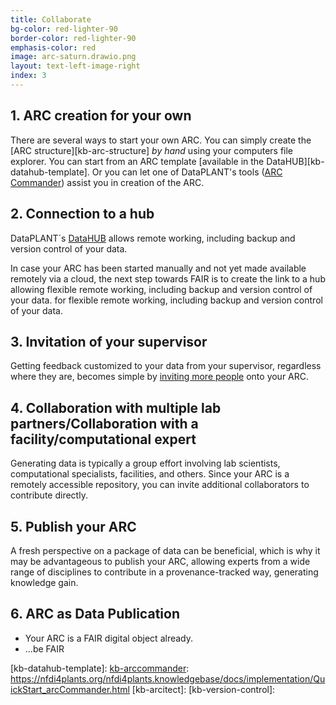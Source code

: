 ```yaml
---
title: Collaborate
bg-color: red-lighter-90
border-color: red-lighter-90
emphasis-color: red
image: arc-saturn.drawio.png
layout: text-left-image-right
index: 3
---
```


## 1. ARC creation for your own

There are several ways to start your own ARC. You can simply create the [ARC structure][kb-arc-structure] *by hand* using your computers file explorer. You can start from an ARC template [available in the DataHUB][kb-datahub-template]. Or you can let one of DataPLANT's tools ([ARC Commander][kb-ArcCommander]<!--, [ARCitect][kb-ARCitect] -->) assist you in creation of the ARC.

<!-- beginning with the most obvious being to manually open the required folders and files in your explorer. 

- Manually
- Cloud (Gitlab Template)
- Tool-assisted (ARC Commander/ARCitect) -->

## 2.	Connection to a hub 

DataPLANT´s [DataHUB][kb-DataHub] allows remote working, including backup and version control of your data.

In case your ARC has been started manually and not yet made available remotely via a cloud, the next step towards FAIR is to create the link to a hub allowing flexible remote working, including backup and version control of your data.
for flexible remote working, including backup and version control of your data.

## 3.	Invitation of your supervisor

Getting feedback customized to your data from your supervisor, regardless where they are, becomes simple by [inviting more people][kb-invite-collaborators] onto your ARC.

## 4.	Collaboration with multiple lab partners/Collaboration with a facility/computational expert

Generating data is typically a group effort involving lab scientists, computational specialists, facilities, and others. Since your ARC is a remotely accessible repository, you can invite additional collaborators to contribute directly.
<!--- - Collect input from your favorite colleagues and other experts to push your research to the next level.-->

## 5.	Publish your ARC

A fresh perspective on a package of data can be beneficial, which is why it may be advantageous to publish your ARC, allowing experts from a wide range of disciplines to contribute in a provenance-tracked way, generating knowledge gain.

<!--- - Collect input from the community-->
## 6.	ARC as Data Publication
- Your ARC is a FAIR digital object already.
- ...be FAIR


[kb-datahub-template]: 
[kb-arccommander]: https://nfdi4plants.org/nfdi4plants.knowledgebase/docs/implementation/QuickStart_arcCommander.html
[kb-arcitect]: 
[kb-version-control]:

<!--
TODO Missing KB-Articles:
[kb-arc-structure] 
-->

<!-- 
knowledgebase existing links
-->

[kb-invite-collaborators]: https://nfdi4plants.org/nfdi4plants.knowledgebase/docs/implementation/DataHub.html#access-management-sharing-data-the-good-way
[kb-AnnotatedResearchContext]: https://nfdi4plants.org/nfdi4plants.knowledgebase/docs/implementation/AnnotatedResearchContext.html
[kb-AnnotationPatterns]: https://nfdi4plants.org/nfdi4plants.knowledgebase/docs/implementation/AnnotationPatterns.html
[kb-ArcCommander]: https://nfdi4plants.org/nfdi4plants.knowledgebase/docs/implementation/ArcCommander.html
[kb-ArcCommanderManual]: https://nfdi4plants.org/nfdi4plants.knowledgebase/docs/implementation/ArcCommanderManual
[kb-arc_access]: https://nfdi4plants.org/nfdi4plants.knowledgebase/docs/implementation/ArcCommanderManual/arc_access.html
[kb-arc_before_we_start]: https://nfdi4plants.org/nfdi4plants.knowledgebase/docs/implementation/ArcCommanderManual/arc_before_we_start.html
[kb-arc_branch]: https://nfdi4plants.org/nfdi4plants.knowledgebase/docs/implementation/ArcCommanderManual/arc_branch.html
[kb-arc_config]: https://nfdi4plants.org/nfdi4plants.knowledgebase/docs/implementation/ArcCommanderManual/arc_config.html
[kb-arc_connect]: https://nfdi4plants.org/nfdi4plants.knowledgebase/docs/implementation/ArcCommanderManual/arc_connect.html
[kb-arc_export]: https://nfdi4plants.org/nfdi4plants.knowledgebase/docs/implementation/ArcCommanderManual/arc_export.html
[kb-arc_get]: https://nfdi4plants.org/nfdi4plants.knowledgebase/docs/implementation/ArcCommanderManual/arc_get.html
[kb-arc_initialization]: https://nfdi4plants.org/nfdi4plants.knowledgebase/docs/implementation/ArcCommanderManual/arc_initialization.html
[kb-arc_installation]: https://nfdi4plants.org/nfdi4plants.knowledgebase/docs/implementation/ArcCommanderManual/arc_installation.html
[kb-arc_installation_dependencies]: https://nfdi4plants.org/nfdi4plants.knowledgebase/docs/implementation/ArcCommanderManual/arc_installation_dependencies.html
[kb-arc_installation_linux]: https://nfdi4plants.org/nfdi4plants.knowledgebase/docs/implementation/ArcCommanderManual/arc_installation_linux.html
[kb-arc_installation_macos]: https://nfdi4plants.org/nfdi4plants.knowledgebase/docs/implementation/ArcCommanderManual/arc_installation_macos.html
[kb-arc_installation_windows]: https://nfdi4plants.org/nfdi4plants.knowledgebase/docs/implementation/ArcCommanderManual/arc_installation_windows.html
[kb-arc_isa]: https://nfdi4plants.org/nfdi4plants.knowledgebase/docs/implementation/ArcCommanderManual/arc_isa.html
[kb-arc_isa_assay]: https://nfdi4plants.org/nfdi4plants.knowledgebase/docs/implementation/ArcCommanderManual/arc_isa_assay.html
[kb-arc_isa_investigation]: https://nfdi4plants.org/nfdi4plants.knowledgebase/docs/implementation/ArcCommanderManual/arc_isa_investigation.html
[kb-arc_isa_study]: https://nfdi4plants.org/nfdi4plants.knowledgebase/docs/implementation/ArcCommanderManual/arc_isa_study.html
[kb-arc_synchronization]: https://nfdi4plants.org/nfdi4plants.knowledgebase/docs/implementation/ArcCommanderManual/arc_synchronization.html
[kb-arc_update]: https://nfdi4plants.org/nfdi4plants.knowledgebase/docs/implementation/ArcCommanderManual/arc_update.html
[kb-git_config]: https://nfdi4plants.org/nfdi4plants.knowledgebase/docs/implementation/ArcCommanderManual/git_config.html
[kb-index]: https://nfdi4plants.org/nfdi4plants.knowledgebase/docs/implementation/ArcCommanderManual/index.html
[kb-DataHub]: https://nfdi4plants.org/nfdi4plants.knowledgebase/docs/implementation/DataHub.html
[kb-DataPLAN]: https://nfdi4plants.org/nfdi4plants.knowledgebase/docs/implementation/DataPLAN.html
[kb-QuickStart_arc]: https://nfdi4plants.org/nfdi4plants.knowledgebase/docs/implementation/QuickStart_arc.html
[kb-QuickStart_arcCommander]: https://nfdi4plants.org/nfdi4plants.knowledgebase/docs/implementation/QuickStart_arcCommander.html
[kb-QuickStart_arcCommander_expert]: https://nfdi4plants.org/nfdi4plants.knowledgebase/docs/implementation/QuickStart_arcCommander_expert.html
[kb-QuickStart_swate]: https://nfdi4plants.org/nfdi4plants.knowledgebase/docs/implementation/QuickStart_swate.html
[kb-QuickStart_swate_walkthrough]: https://nfdi4plants.org/nfdi4plants.knowledgebase/docs/implementation/QuickStart_swate_walkthrough.html
[kb-Swate]: https://nfdi4plants.org/nfdi4plants.knowledgebase/docs/implementation/Swate.html
[kb-SwateManual]: https://nfdi4plants.org/nfdi4plants.knowledgebase/docs/implementation/SwateManual
[kb-Docs01-Installing-Swate]: https://nfdi4plants.org/nfdi4plants.knowledgebase/docs/implementation/SwateManual/Docs01-Installing-Swate.html
[kb-Docs02-Annotation-Table]: https://nfdi4plants.org/nfdi4plants.knowledgebase/docs/implementation/SwateManual/Docs02-Annotation-Table.html
[kb-Docs03-Building-Blocks]: https://nfdi4plants.org/nfdi4plants.knowledgebase/docs/implementation/SwateManual/Docs03-Building-Blocks.html
[kb-Docs04-Ontology-Term-Search]: https://nfdi4plants.org/nfdi4plants.knowledgebase/docs/implementation/SwateManual/Docs04-Ontology-Term-Search.html
[kb-Docs05-Templates]: https://nfdi4plants.org/nfdi4plants.knowledgebase/docs/implementation/SwateManual/Docs05-Templates.html
[kb-Docs06-ISA-JSON]: https://nfdi4plants.org/nfdi4plants.knowledgebase/docs/implementation/SwateManual/Docs06-ISA-JSON.html
[kb-Docs07-Advanced-Term-Search]: https://nfdi4plants.org/nfdi4plants.knowledgebase/docs/implementation/SwateManual/Docs07-Advanced-Term-Search.html
[kb-Using-the-File-Picker]: https://nfdi4plants.org/nfdi4plants.knowledgebase/docs/implementation/SwateManual/Using-the-File-Picker.html
[kb-deprecated]: https://nfdi4plants.org/nfdi4plants.knowledgebase/docs/implementation/SwateManual/deprecated
[kb-Adding-a-Checklist-to-your-table]: https://nfdi4plants.org/nfdi4plants.knowledgebase/docs/implementation/SwateManual/deprecated/Adding-a-Checklist-to-your-table.html
[kb-Custom-Xml-File]: https://nfdi4plants.org/nfdi4plants.knowledgebase/docs/implementation/SwateManual/deprecated/Custom-Xml-File.html
[kb-Swate-Validation-Custom-Xml]: https://nfdi4plants.org/nfdi4plants.knowledgebase/docs/implementation/SwateManual/deprecated/Swate-Validation-Custom-Xml.html
[kb-index]: https://nfdi4plants.org/nfdi4plants.knowledgebase/docs/implementation/SwateManual/index.html
[kb-swate_blocks_add]: https://nfdi4plants.org/nfdi4plants.knowledgebase/docs/implementation/SwateManual/swate_blocks_add.html
[kb-swate_blocks_types]: https://nfdi4plants.org/nfdi4plants.knowledgebase/docs/implementation/SwateManual/swate_blocks_types.html
[kb-swate_blocks_units]: https://nfdi4plants.org/nfdi4plants.knowledgebase/docs/implementation/SwateManual/swate_blocks_units.html
[kb-swate_installation_browser]: https://nfdi4plants.org/nfdi4plants.knowledgebase/docs/implementation/SwateManual/swate_installation_browser.html
[kb-swate_installation_desktop]: https://nfdi4plants.org/nfdi4plants.knowledgebase/docs/implementation/SwateManual/swate_installation_desktop.html
[kb-swate_installation_manual]: https://nfdi4plants.org/nfdi4plants.knowledgebase/docs/implementation/SwateManual/swate_installation_manual.html
[kb-swate_installation_manual_macos]: https://nfdi4plants.org/nfdi4plants.knowledgebase/docs/implementation/SwateManual/swate_installation_manual_macos.html
[kb-swate_installation_organization]: https://nfdi4plants.org/nfdi4plants.knowledgebase/docs/implementation/SwateManual/swate_installation_organization.html
[kb-swate_template-contribution]: https://nfdi4plants.org/nfdi4plants.knowledgebase/docs/implementation/SwateManual/swate_template-contribution.html
[kb-tutorials]: https://nfdi4plants.org/nfdi4plants.knowledgebase/docs/tutorials
[kb-QuickStart_swate]: https://nfdi4plants.org/nfdi4plants.knowledgebase/docs/tutorials/QuickStart_swate.html